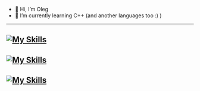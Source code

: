 - 👋 Hi, I’m Oleg
- 🌱 I’m currently learning C++ (and another languages too :) )

---
[![My Skills](https://skillicons.dev/icons?i=clion,pycharm,vscode,visualstudio,figma)](https://skillicons.dev)
---
[![My Skills](https://skillicons.dev/icons?i=c,cpp,js,qt)](https://skillicons.dev)
---
[![My Skills](https://skillicons.dev/icons?i=windows,linux,arch)](https://skillicons.dev)
---

<!---
Jkey189/Jkey189 is a ✨ special ✨ repository because its `README.md` (this file) appears on your GitHub profile.
You can click the Preview link to take a look at your changes.
--->
